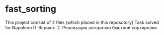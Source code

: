 # fast_sorting
This project consist of 2 files (which placed in this reposotory)
Task solved for Napoleon IT
Вариант 2. Реализация алгоритма быстрой сортировки
